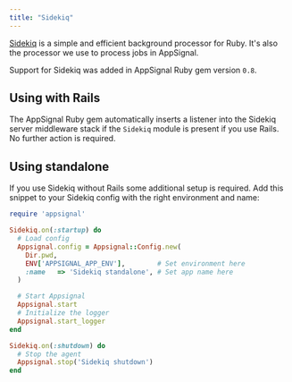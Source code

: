 ```yaml
---
title: "Sidekiq"
---
```


[Sidekiq](http://sidekiq.org) is a simple and efficient background processor
for Ruby. It's also the processor we use to process jobs in AppSignal.

Support for Sidekiq was added in AppSignal Ruby gem version `0.8`.

## Using with Rails

The AppSignal Ruby gem automatically inserts a listener into the Sidekiq server
middleware stack if the `Sidekiq` module is present if you use Rails. No further action is
required.

## Using standalone

If you use Sidekiq without Rails some additional setup is required. Add this snippet to your Sidekiq config with the right environment and name:

```ruby
require 'appsignal'

Sidekiq.on(:startup) do
  # Load config
  Appsignal.config = Appsignal::Config.new(
    Dir.pwd,
    ENV['APPSIGNAL_APP_ENV'],        # Set environment here
    :name   => 'Sidekiq standalone', # Set app name here
  )

  # Start Appsignal
  Appsignal.start
  # Initialize the logger
  Appsignal.start_logger
end

Sidekiq.on(:shutdown) do
  # Stop the agent
  Appsignal.stop('Sidekiq shutdown')
end
```
